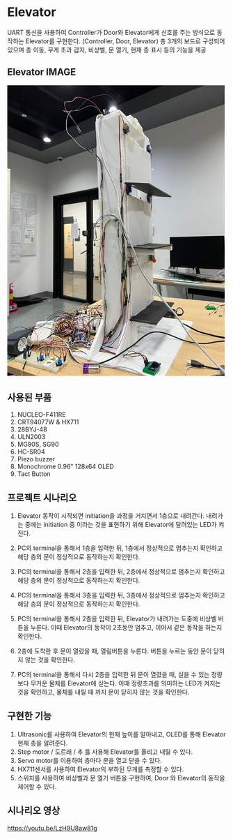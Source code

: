 # Elevator
UART 통신을 사용하여 Controller가 Door와 Elevator에게 신호를 주는 방식으로 동작하는 Elevator를 구현한다. (Controller, Door, Elevator) 총 3개의 보드로 구성되어 있으며 층 이동, 무게 초과 감지, 비상벨, 문 열기, 현재 층 표시 등의 기능을 제공

## Elevator IMAGE

<img src="img/elevator_img1.jpeg" width="500px"/> 

## 사용된 부품

1. NUCLEO-F411RE
2. CRT94077W & HX711
3. 28BYJ-48
4. ULN2003
5. MG90S, SG90
6. HC-SR04 
7. Piezo buzzer 
8. Monochrome 0.96" 128x64 OLED
9. Tact Button 

## 프로젝트 시나리오

1. Elevator 동작이 시작되면 initiation을 과정을 거치면서 1층으로 내려간다. 내려가는 중에는 initiation 중 이라는 것을 표현하기 위해 Elevator에 달려있는 LED가 켜진다.

2. PC의 terminal을 통해서 1층을 입력한 뒤, 1층에서 정상적으로 멈추는지 확인하고 해당 층의 문이 정상적으로 동작하는지 확인한다.

3. PC의 terminal을 통해서 2층을 입력한 뒤, 2층에서 정상적으로 멈추는지 확인하고 해당 층의 문이 정상적으로 동작하는지 확인한다.

4. PC의 terminal을 통해서 3층을 입력한 뒤, 3층에서 정상적으로 멈추는지 확인하고 해당 층의 문이 정상적으로 동작하는지 확인한다.

5. PC의 terminal을 통해서 2층을 입력한 뒤, Elevator가 내려가는 도중에 비상벨 버튼을 누른다. 이때 Elevator의 동작이 2초동안 멈추고, 이어서 같은 동작을 하는지 확인한다.

6. 2층에 도착한 후 문이 열렸을 때, 열림버튼을 누른다. 버튼을 누르는 동안 문이 닫히지 않는 것을 확인한다.

7. PC의 terminal을 통해서 다시 2층을 입력한 뒤 문이 열렸을 때, 실을 수 있는 정량보다 무거운 물체를 Elevator에 싣는다. 이때 정량초과를 의미하는 LED가 켜지는 것을 확인하고, 물체를 내릴 때 까지 문이 닫히지 않는 것을 확인한다.

## 구현한 기능
1. Ultrasonic를 사용하여 Elevator의 현재 높이를 알아내고, OLED를 통해 Elevator 현재 층을 알려준다.
2. Step motor / 도르래 / 추 를 사용해 Elevator를 올리고 내릴 수 있다.
3. Servo motor를 이용하여 층마다 문을 열고 닫을 수 있다.
4. HX711센서를 사용하여 Elevator의 부하된 무게를 측정할 수 있다.
5. 스위치를 사용하여 비상벨과 문 열기 버튼을 구현하여, Door 와 Elevator의 동작을 제어할 수 있다.

## 시나리오 영상

https://youtu.be/LzH9U8aw81g


